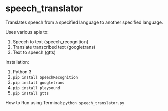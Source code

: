 # speech_translator
Translates speech from a specified language to another specified language.

Uses various apis to:
  1. Speech to text (speech_recognition)
  2. Translate transcribed text (googletrans)
  3. Text to speech (gtts)

Installation:
1. Python 3
2. ```pip install SpeechRecognition```
3. ```pip install googletrans```
4. ```pip install playsound```
5. ```pip install gtts```

How to Run using Terminal:
    ```python speech_translator.py```
